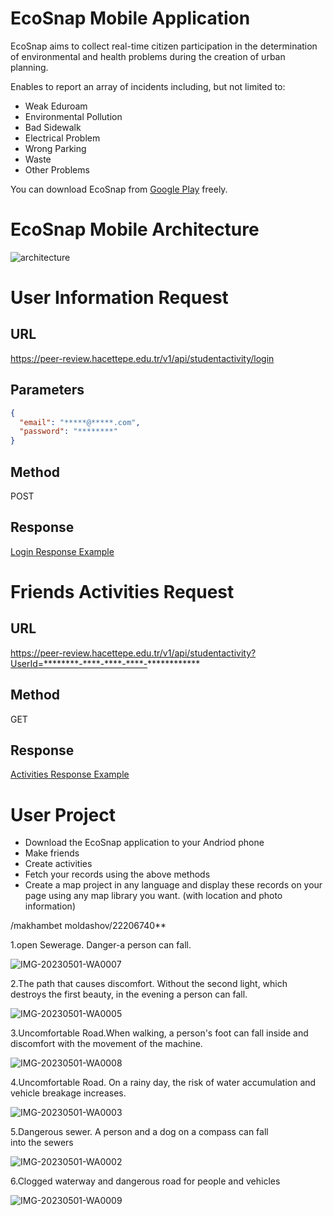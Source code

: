 # EcoSnap Mobile Application 

EcoSnap aims to collect real-time citizen participation in the determination of environmental and health problems during the creation of urban planning.

Enables to report an array of incidents including, but not limited to:
- Weak Eduroam
- Environmental Pollution
- Bad Sidewalk
- Electrical Problem
- Wrong Parking
- Waste
- Other Problems

You can download EcoSnap from [Google Play](https://play.google.com/store/apps/details?id=com.ecosnap.app) freely.

# EcoSnap Mobile Architecture 

![architecture](https://github.com/ilyascokan/EcoSnap/blob/main/Architecture.jpg)

# User Information Request
##  URL
https://peer-review.hacettepe.edu.tr/v1/api/studentactivity/login
##  Parameters
```json
{
  "email": "*****@*****.com",
  "password": "********"
}
```
##  Method
POST
##  Response
[Login Response Example](https://raw.githubusercontent.com/ilyascokan/EcoSnap/main/1%20LoginResponse.json)

# Friends Activities Request
##  URL
https://peer-review.hacettepe.edu.tr/v1/api/studentactivity?UserId=********-****-****-****-************
##  Method
GET
##  Response
[Activities Response Example](https://raw.githubusercontent.com/ilyascokan/EcoSnap/main/3%20ActivitesResponse.json)

# User Project
- Download the EcoSnap application to your Andriod phone
- Make friends
- Create activities
- Fetch your records using the above methods
- Create a map project in any language and display these records on your page using any map library you want. (with location and photo information)


/makhambet moldashov/22206740**

1.open Sewerage.
Danger-a person can fall.

![IMG-20230501-WA0007](https://user-images.githubusercontent.com/130654850/235636934-403a702a-9ee5-404a-8cd8-9c09dc32704a.jpg)

2.The path that causes discomfort. 
Without the second light, which destroys the first beauty, in the evening a person can fall.

![IMG-20230501-WA0005](https://user-images.githubusercontent.com/130654850/235637037-d939f1f9-b419-4f94-9ecb-4ae32b0ba4b4.jpg)

3.Uncomfortable Road.When walking, a person's foot can fall inside and discomfort with the movement of the machine.

![IMG-20230501-WA0008](https://user-images.githubusercontent.com/130654850/235637111-b691de2a-6ab9-4963-9019-def09a78c571.jpg)

4.Uncomfortable Road.
On a rainy day, the risk of water accumulation and vehicle breakage increases.

![IMG-20230501-WA0003](https://user-images.githubusercontent.com/130654850/235637167-06d58d06-25a0-4edf-a68d-28a515701a3a.jpg)

5.Dangerous sewer.
A person and a dog on a compass can fall into the sewers

![IMG-20230501-WA0002](https://user-images.githubusercontent.com/130654850/235637258-c67610ca-e80c-44c9-b530-724e355433db.jpg)

6.Clogged waterway and dangerous road for people and vehicles

![IMG-20230501-WA0009](https://user-images.githubusercontent.com/130654850/235645355-247464cd-7da4-40fb-ad59-336759f354ec.jpg)

